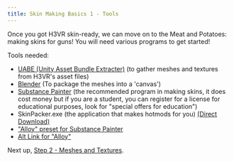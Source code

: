 ```yaml
---
title: Skin Making Basics 1 - Tools
---
```


Once you got H3VR skin-ready, we can move on to the Meat and Potatoes: making skins for guns! You will need various
programs to get started!

Tools needed:

- [UABE (Unity Asset Bundle Extracter)](https://github.com/DerPopo/UABE/releases) (to gather meshes and textures from
  H3VR's asset files)
- [Blender](https://www.blender.org/download/) (To package the meshes into a 'canvas')
- [Substance Painter](https://www.substance3d.com/subscribe/) (the recommended program in making skins, it does cost
  money but if you are a student, you can register for a license for educational purposes, look for "special offers for
  education")
- SkinPacker.exe (the application that makes hotmods for
  you) [(Direct Download)](https://github.com/denikson/H3VR.Sideloader/releases/download/v0.3.2/SkinPacker.exe)
- ["Alloy" preset for Substance Painter](https://cdn.discordapp.com/attachments/705213552683646986/725554639763669032/Alloy.spexp)
- [Alt Link for "Alloy"](https://www.mediafire.com/file/pl4wxtrj9yxlfae/Alloy.spexp/file)

Next up, [Step 2 - Meshes and Textures](basics_2_meshes.md).

